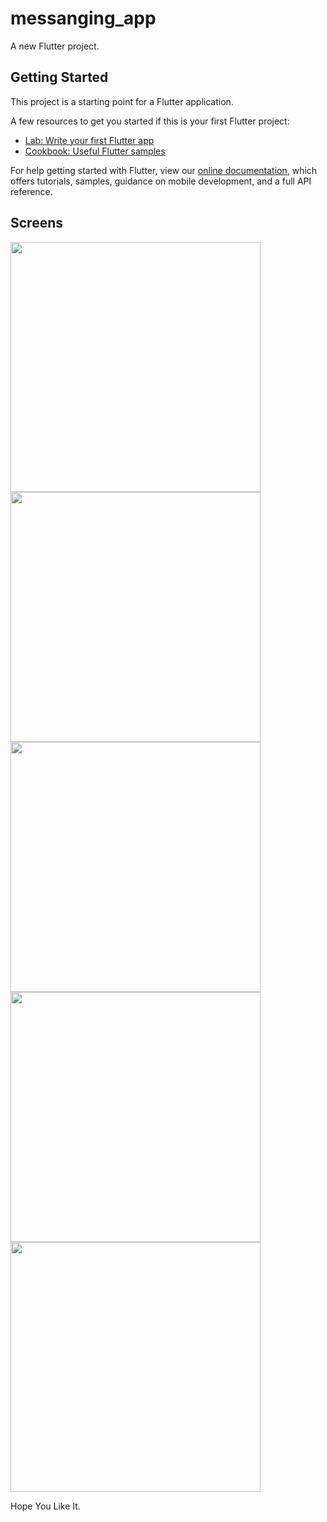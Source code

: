 # messanging_app

A new Flutter project.

## Getting Started

This project is a starting point for a Flutter application.

A few resources to get you started if this is your first Flutter project:

- [Lab: Write your first Flutter app](https://flutter.dev/docs/get-started/codelab)
- [Cookbook: Useful Flutter samples](https://flutter.dev/docs/cookbook)

For help getting started with Flutter, view our
[online documentation](https://flutter.dev/docs), which offers tutorials,
samples, guidance on mobile development, and a full API reference.

## Screens
<img src="https://user-images.githubusercontent.com/82170552/152779696-9e883125-1984-4375-93d0-41ef7aefc482.png"  height="400"> <img src="https://user-images.githubusercontent.com/82170552/152779776-bb4febd5-57cf-4398-9935-80d925642951.png" height = "400">
<img src="https://user-images.githubusercontent.com/82170552/152779780-7fb87028-3284-4af9-a7f0-0e2ae310cb8f.png" height = "400">
<img src="https://user-images.githubusercontent.com/82170552/152779784-a7938540-8f88-494d-a277-488ae1dbbaab.png" height = "400">
<img src="https://user-images.githubusercontent.com/82170552/152779787-8e1d320d-240b-4da0-acd4-3c6c0ade5d4d.png" height = "400">

Hope You Like It.
